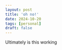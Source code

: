 ```yaml
---
layout: post
title: 'oh no!'
date: 2024-10-20
tags: [personal]
draft: false
---
```


Ultimately is this working 